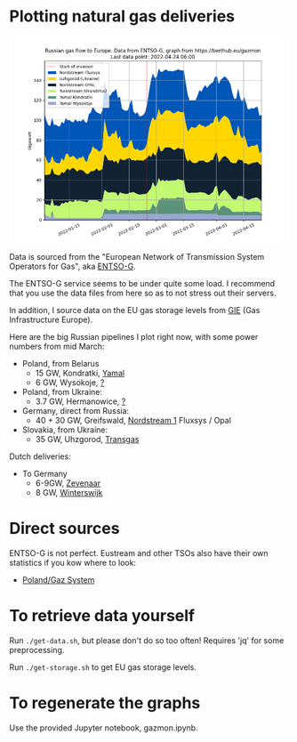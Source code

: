 # Plotting natural gas deliveries 

![](russian-gas.png)

Data is sourced from the "European Network of Transmission System Operators for
Gas", aka [ENTSO-G](https://entsog.eu).

The ENTSO-G service seems to be under quite some load. I recommend that you
use the data files from here so as to not stress out their servers.

In addition, I source data on the EU gas storage levels from
[GIE](https://agsi.gie.eu/#/historical/eu) (Gas Infrastructure Europe). 

Here are the big Russian pipelines I plot right now, with some power numbers
from mid March:

 * Poland, from Belarus
   * 15 GW, Kondratki, [Yamal](https://transparency.entsog.eu/api/v1/operationalData.xlsx?forceDownload=true&pointDirection=by-tso-0001itp-00104exit,pl-tso-0001itp-00104entry&from=2021-11-13&to=2022-03-12&indicator=Physical%20Flow&periodType=hour&timezone=CET&limit=-1&dataset=1&directDownload=true)
   * 6 GW,  Wysokoje,  [?](https://transparency.entsog.eu/#/points/data?points=by-tso-0001itp-00092exit%2Cpl-tso-0002itp-00092entry&zoom=hour)
 * Poland, from Ukraine: 
   * 3.7 GW, Hermanowice, [?](https://transparency.entsog.eu/#/points/data?points=ua-tso-0001itp-10008exit%2Cua-tso-0001itp-10008entry)
 * Germany, direct from Russia:
   * 40 + 30 GW, Greifswald, [Nordstream 1](https://transparency.entsog.eu/#/points/data?points=ru-tso-0002itp-00120exit%2Cde-tso-0018itp-00297entry%2Cde-tso-0016itp-00251entry%2Cde-tso-0005itp-00491entry%2Cde-tso-0001itp-00247entry%2Cde-tso-0015itp-00250entry%2Cde-tso-0001itp-00251entry%2Cde-tso-0020itp-00454entry%2Cde-tso-0017itp-00247entry&zoom=hour)
	Fluxsys / Opal
 * Slovakia, from Ukraine:
   * 35 GW, Uhzgorod, [Transgas](https://transparency.entsog.eu/#/points/data?points=ua-tso-0001itp-00434exit%2Cua-tso-0001itp-00433exit%2Cua-tso-0001itp-00117exit%2Cua-tso-0001itp-00431exit%2Cua-tso-0001itp-00432exit%2Csk-tso-0001itp-00117entry&zoom=hour)

Dutch deliveries:
 * To Germany
   * 6-9GW, [Zevenaar](https://transparency.entsog.eu/#/points/data?points=nl-tso-0001itp-00259exit%2Cde-tso-0009itp-00060entry%2Cde-tso-0002itp-00026entry)
   * 8 GW, [Winterswijk](https://transparency.entsog.eu/#/points/data?points=nl-tso-0001itp-00078exit%2Cde-tso-0009itp-00078entry)

# Direct sources
ENTSO-G is not perfect. Eustream and other TSOs also have their own
statistics if you kow where to look:

 * [Poland/Gaz System](https://swi.gaz-system.pl/swi/public/#!/sgt/renDaily?lang=en)


# To retrieve data yourself
Run `./get-data.sh`, but please don't do so too often!
Requires 'jq' for some preprocessing.

Run `./get-storage.sh` to get EU gas storage levels.

# To regenerate the graphs
Use the provided Jupyter notebook, gazmon.ipynb.

